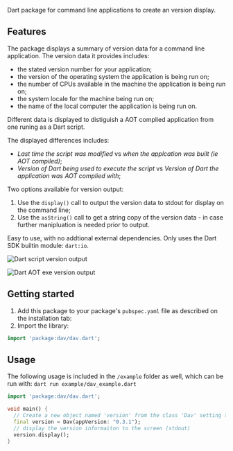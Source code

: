 Dart package for command line applications to create an version display. 

## Features

The package displays a summary of version data for a command line application. The version data it
provides includes:

- the stated version number for your application;
- the version of the operating system the application is being run on;
- the number of CPUs available in the machine the application is being run on;
- the system locale for the machine being run on;
- the name of the local computer the application is being run on.

Different data is displayed to distiguish a AOT complied application from one runing as a Dart script. 

The displayed differences includes:

- *Last time the script was modified* vs *when the applcation was built (ie AOT compiled)*;
- *Version of Dart being used to execute the script* vs *Version of Dart the application was AOT complied with*;

Two options available for version output:

1. Use the `display()` call to output the version data to stdout for display on the command line;
2. Use the `asString()` call to get a string copy of the version data - in case further manipluation is needed prior to output.

Easy to use, with no addtional external dependencies. Only uses the Dart SDK builtin module: `dart:io`.


![Dart script version output](image/dart-aot-exe-version.png)

![Dart AOT exe version output](image/dart-script-version.png)


## Getting started

1. Add this package to your package's `pubspec.yaml` file as described on the installation tab:
2. Import the library:

```dart  
import 'package:dav/dav.dart';
```

## Usage

The following usage is included in the `/example` folder as well, which can be run with: `dart run example/dav_example.dart` 

```dart
import 'package:dav/dav.dart';

void main() {
  // Create a new object named 'version' from the class 'Dav' setting this applications version to '0.3.1':
  final version = Dav(appVersion: "0.3.1");
  // display the version informaiton to the screen (stdout)
  version.display();
}
```

